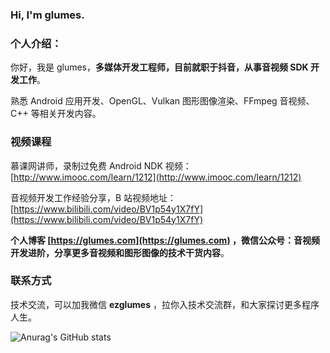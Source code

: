 ### Hi, I'm glumes.

### 个人介绍：


<!--
**glumes/glumes** is a ✨ _special_ ✨ repository because its `README.md` (this file) appears on your GitHub profile.

Here are some ideas to get you started:

- 🔭 I’m currently working on ...
- 🌱 I’m currently learning ...
- 👯 I’m looking to collaborate on ...
- 🤔 I’m looking for help with ...
- 💬 Ask me about ...
- 📫 How to reach me: ...
- 😄 Pronouns: ...
- ⚡ Fun fact: ...
-->

你好，我是 glumes，**多媒体开发工程师，目前就职于抖音，从事音视频 SDK 开发工作**。

熟悉 Android 应用开发、OpenGL、Vulkan 图形图像渲染、FFmpeg 音视频、C++ 等相关开发内容。

### 视频课程

慕课网讲师，录制过免费 Android NDK 视频： [http://www.imooc.com/learn/1212](http://www.imooc.com/learn/1212)

音视频开发工作经验分享，B 站视频地址：[https://www.bilibili.com/video/BV1p54y1X7fY](https://www.bilibili.com/video/BV1p54y1X7fY)

**个人博客 [https://glumes.com](https://glumes.com) ，微信公众号：音视频开发进阶，分享更多音视频和图形图像的技术干货内容**。

### 联系方式

技术交流，可以加我微信 **ezglumes** ，拉你入技术交流群，和大家探讨更多程序人生。

![Anurag's GitHub stats](https://github-readme-stats.vercel.app/api?username=anuraghazra&show_icons=true&theme=radical)
